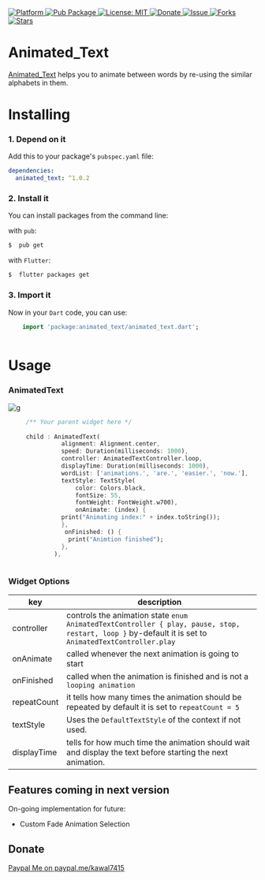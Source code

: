   <a href="https://flutter.io">  
    <img src="https://img.shields.io/badge/Platform-Flutter-yellow.svg"  
      alt="Platform" />  
  </a> 
   <a href="https://pub.dartlang.org/packages/animated_text">  
    <img src="https://img.shields.io/pub/v/animated_text.svg"  
      alt="Pub Package" />  
  </a>
   <a href="https://opensource.org/licenses/MIT">  
    <img src="https://img.shields.io/badge/License-MIT-red.svg"  
      alt="License: MIT" />  
  </a>  
   <a href="https://www.paypal.me/kawal7415">  
    <img src="https://img.shields.io/badge/Donate-PayPal-green.svg"  
      alt="Donate" />  
  </a>
   <a href="https://github.com/kawal7415/animated_text/issues">  
    <img src="https://img.shields.io/github/issues/kawal7415/animated_text"  
      alt="Issue" />  
  </a> 
   <a href="https://github.com/kawal7415/animated_text/network">  
    <img src="https://img.shields.io/github/forks/kawal7415/animated_text"  
      alt="Forks" />  
  </a> 
   <a href="https://github.com/kawal7415/animated_text/stargazers">  
    <img src="https://img.shields.io/github/stars/kawal7415/animated_text"  
      alt="Stars" />  
  </a>

# Animated_Text

[Animated_Text](https://www.pub.dev/packages/animated_text) helps you to animate between words by re-using the similar alphabets in them.


# Installing

### 1. Depend on it
Add this to your package's `pubspec.yaml` file:

```yaml
dependencies:
  animated_text: ^1.0.2
```

### 2. Install it

You can install packages from the command line:

with `pub`:

```css
$  pub get
```

with `Flutter`:

```css
$  flutter packages get
```

### 3. Import it

Now in your `Dart` code, you can use: 

````dart
    import 'package:animated_text/animated_text.dart';
    
````


# Usage

 ### AnimatedText
 
 
![g](https://media.giphy.com/media/UVetccR4n3V38DUTmE/giphy.gif)

 
 ````dart
      /** Your parent widget here */
      
      child : AnimatedText(
                alignment: Alignment.center,
                speed: Duration(milliseconds: 1000),
                controller: AnimatedTextController.loop,
                displayTime: Duration(milliseconds: 1000),
                wordList: ['animations.', 'are.', 'easier.', 'now.'],
                textStyle: TextStyle(
                    color: Colors.black,
                    fontSize: 55,
                    fontWeight: FontWeight.w700),
                    onAnimate: (index) {
                print("Animating index:" + index.toString());
                },
                 onFinished: () {
                  print("Animtion finished");
                },
              ),
      
   ````

### Widget Options
key | description
------------ | -------------
 controller | controls the animation state ````enum AnimatedTextController { play, pause, stop, restart, loop }```` by-default it is set to ````AnimatedTextController.play````
 onAnimate | called whenever the next animation is going to start
 onFinished | called when the animation is finished and is not a ````looping animation````
 repeatCount | it tells how many times the animation should be repeated by default it is set to ````repeatCount = 5````
 textStyle | Uses the ````DefaultTextStyle```` of the context if not used.
 displayTime | tells for how much time the animation should wait and display the text before starting the next animation.
 
 
## Features coming in next version
On-going implementation for future:
- Custom Fade Animation Selection

## Donate

[Paypal Me on paypal.me/kawal7415](https://www.paypal.me/kawal7415)
